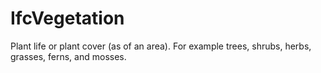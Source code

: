 # IfcVegetation

Plant life or plant cover (as of an area).
For example trees, shrubs, herbs, grasses, ferns, and mosses.
